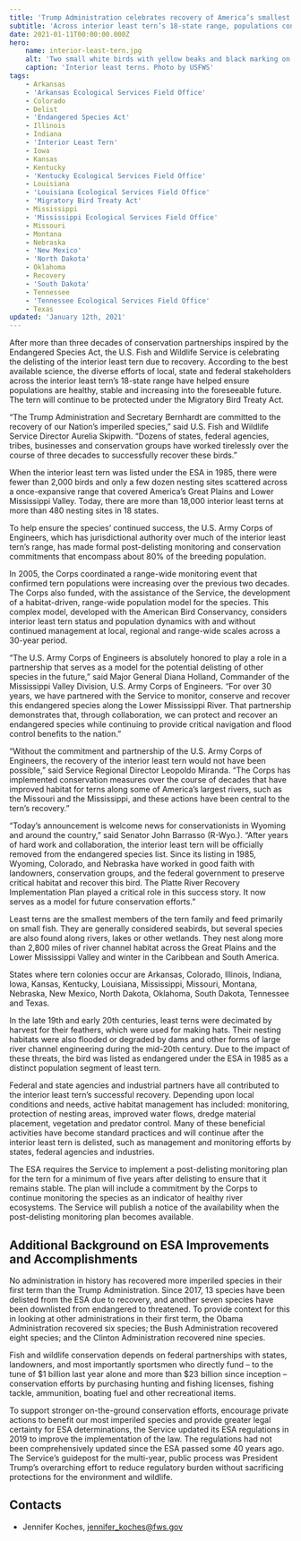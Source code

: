 ```yaml
---
title: 'Trump Administration celebrates recovery of America’s smallest tern'
subtitle: 'Across interior least tern’s 18-state range, populations continue to grow and flourish'
date: 2021-01-11T00:00:00.000Z
hero:
    name: interior-least-tern.jpg
    alt: 'Two small white birds with yellow beaks and black marking on head on the beach'
    caption: 'Interior least terns. Photo by USFWS'
tags:
    - Arkansas
    - 'Arkansas Ecological Services Field Office'
    - Colorado
    - Delist
    - 'Endangered Species Act'
    - Illinois
    - Indiana
    - 'Interior Least Tern'
    - Iowa
    - Kansas
    - Kentucky
    - 'Kentucky Ecological Services Field Office'
    - Louisiana
    - 'Louisiana Ecological Services Field Office'
    - 'Migratory Bird Treaty Act'
    - Mississippi
    - 'Mississippi Ecological Services Field Office'
    - Missouri
    - Montana
    - Nebraska
    - 'New Mexico'
    - 'North Dakota'
    - Oklahoma
    - Recovery
    - 'South Dakota'
    - Tennessee
    - 'Tennessee Ecological Services Field Office'
    - Texas
updated: 'January 12th, 2021'
---
```


After more than three decades of conservation partnerships inspired by the Endangered Species Act, the U.S. Fish and Wildlife Service is celebrating the delisting of the interior least tern due to recovery. According to the best available science, the diverse efforts of local, state and federal stakeholders across the interior least tern’s 18-state range have helped ensure populations are healthy, stable and increasing into the foreseeable future. The tern will continue to be protected under the Migratory Bird Treaty Act.

“The Trump Administration and Secretary Bernhardt are committed to the recovery of our Nation’s imperiled species,” said U.S. Fish and Wildlife Service Director Aurelia Skipwith. “Dozens of states, federal agencies, tribes, businesses and conservation groups have worked tirelessly over the course of three decades to successfully recover these birds.”

When the interior least tern was listed under the ESA in 1985, there were fewer than 2,000 birds and only a few dozen nesting sites scattered across a once-expansive range that covered America’s Great Plains and Lower Mississippi Valley. Today, there are more than 18,000 interior least terns at more than 480 nesting sites in 18 states. 

To help ensure the species’ continued success, the U.S. Army Corps of Engineers, which has jurisdictional authority over much of the interior least tern’s range, has made formal post-delisting monitoring and conservation commitments that encompass about 80% of the breeding population.

In 2005, the Corps coordinated a range-wide monitoring event that confirmed tern populations were increasing over the previous two decades. The Corps also funded, with the assistance of the Service, the development of a habitat-driven, range-wide population model for the species. This complex model, developed with the American Bird Conservancy, considers interior least tern status and population dynamics with and without continued management at local, regional and range-wide scales across a 30-year period. 

“The U.S. Army Corps of Engineers is absolutely honored to play a role in a partnership that serves as a model for the potential delisting of other species in the future,” said Major General Diana Holland, Commander of the Mississippi Valley Division, U.S. Army Corps of Engineers. “For over 30 years, we have partnered with the Service to monitor, conserve and recover this endangered species along the Lower Mississippi River. That partnership demonstrates that, through collaboration, we can protect and recover an endangered species while continuing to provide critical navigation and flood control benefits to the nation.”  

“Without the commitment and partnership of the U.S. Army Corps of Engineers, the recovery of the interior least tern would not have been possible,” said Service Regional Director Leopoldo Miranda. “The Corps has implemented conservation measures over the course of decades that have improved habitat for terns along some of America’s largest rivers, such as the Missouri and the Mississippi, and these actions have been central to the tern’s recovery.” 

“Today’s announcement is welcome news for conservationists in Wyoming and around the country,” said Senator John Barrasso (R-Wyo.). “After years of hard work and collaboration, the interior least tern will be officially removed from the endangered species list. Since its listing in 1985, Wyoming, Colorado, and Nebraska have worked in good faith with landowners, conservation groups, and the federal government to preserve critical habitat and recover this bird. The Platte River Recovery Implementation Plan played a critical role in this success story. It now serves as a model for future conservation efforts.”

Least terns are the smallest members of the tern family and feed primarily on small fish. They are generally considered seabirds, but several species are also found along rivers, lakes or other wetlands. They nest along more than 2,800 miles of river channel habitat across the Great Plains and the Lower Mississippi Valley and winter in the Caribbean and South America. 

States where tern colonies occur are Arkansas, Colorado, Illinois, Indiana, Iowa, Kansas, Kentucky, Louisiana, Mississippi, Missouri, Montana, Nebraska, New Mexico, North Dakota, Oklahoma, South Dakota, Tennessee and Texas.

In the late 19th and early 20th centuries, least terns were decimated by harvest for their feathers, which were used for making hats. Their nesting habitats were also flooded or degraded by dams and other forms of large river channel engineering during the mid-20th century. Due to the impact of these threats, the bird was listed as endangered under the ESA in 1985 as a distinct population segment of least tern.  

Federal and state agencies and industrial partners have all contributed to the interior least tern’s successful recovery. Depending upon local conditions and needs, active habitat management has included: monitoring, protection of nesting areas, improved water flows, dredge material placement, vegetation and predator control. Many of these beneficial activities have become standard practices and will continue after the interior least tern is delisted, such as management and monitoring efforts by states, federal agencies and industries. 

The ESA requires the Service to implement a post-delisting monitoring plan for the tern for a minimum of five years after delisting to ensure that it remains stable. The plan will include a commitment by the Corps to continue monitoring the species as an indicator of healthy river ecosystems. The Service will publish a notice of the availability when the post-delisting monitoring plan becomes available.

## Additional Background on ESA Improvements and Accomplishments

No administration in history has recovered more imperiled species in their first term than the Trump Administration. Since 2017, 13 species have been delisted from the ESA due to recovery, and another seven species have been downlisted from endangered to threatened. To provide context for this in looking at other administrations in their first term, the Obama Administration recovered six species; the Bush Administration recovered eight species; and the Clinton Administration recovered nine species. 

Fish and wildlife conservation depends on federal partnerships with states, landowners, and most importantly sportsmen who directly fund – to the tune of  $1 billion last year alone and more than $23 billion since inception – conservation efforts by purchasing hunting and fishing licenses, fishing tackle, ammunition, boating fuel and other recreational items.  

To support stronger on-the-ground conservation efforts, encourage private actions to benefit our most imperiled species and provide greater legal certainty for ESA determinations, the Service updated its ESA regulations in 2019 to improve the implementation of the law. The regulations had not been comprehensively updated since the ESA passed some 40 years ago. The Service’s guidepost for the multi-year, public process was President Trump’s overarching effort to reduce regulatory burden without sacrificing protections for the environment and wildlife.

## Contacts

- Jennifer Koches, [jennifer_koches@fws.gov](mailto:jennifer_koches@fws.gov)


